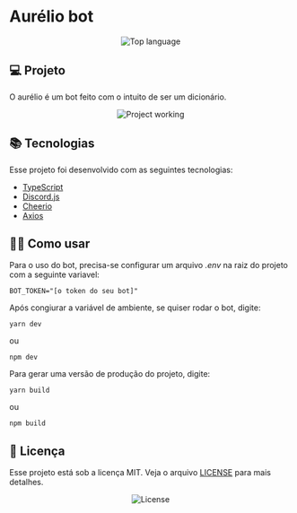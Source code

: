 # Aurélio bot
<p align="center">
  <img alt="Top language" src="https://img.shields.io/github/languages/top/joaovictor6/aurelio-bot">
</p>

## 💻 Projeto
O aurélio é um bot feito com o intuito de ser um dicionário.

<p align="center">
  <img alt="Project working" src="https://i.imgur.com/obfsAjB.gif">
</p>

## 📚 Tecnologias
Esse projeto foi desenvolvido com as seguintes tecnologias:
- [TypeScript](https://www.typescriptlang.org/)
- [Discord.js](https://discord.js.org/)
- [Cheerio](https://github.com/cheeriojs/cheerio)
- [Axios](https://github.com/axios/axios)

## 🙋‍♂️ Como usar
Para o uso do bot, precisa-se configurar um arquivo _.env_ na raiz do projeto com a seguinte variavel:
```
BOT_TOKEN="[o token do seu bot]"
```

Após congiurar a variável de ambiente,  se quiser rodar o bot, digite:
```
yarn dev
```

ou

```
npm dev

```

Para gerar uma versão de produção do projeto, digite: 
```
yarn build 
```
ou

```
npm build 
```

## 📝 Licença

Esse projeto está sob a licença MIT. Veja o arquivo [LICENSE](.github/LICENSE.md) para mais detalhes.
<p align="center">
  <img alt="License" src="https://img.shields.io/static/v1?label=license&message=MIT&color=49AA26&labelColor=000000">
</p>